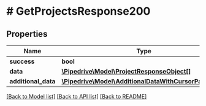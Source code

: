 # # GetProjectsResponse200

## Properties

Name | Type | Description | Notes
------------ | ------------- | ------------- | -------------
**success** | **bool** |  | [optional]
**data** | [**\Pipedrive\Model\ProjectResponseObject[]**](ProjectResponseObject.md) |  | [optional]
**additional_data** | [**\Pipedrive\Model\AdditionalDataWithCursorPagination**](AdditionalDataWithCursorPagination.md) |  | [optional]

[[Back to Model list]](../../README.md#models) [[Back to API list]](../../README.md#endpoints) [[Back to README]](../../README.md)

